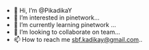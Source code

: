 - 👋 Hi, I’m @PikadikaY
- 👀 I’m interested in pinetwork...
- 🌱 I’m currently learning pinetwork ...
- 💞️ I’m looking to collaborate on team...
- 📫 How to reach me sbf.kadikay@gmail.com..

<!---
PikadikaY/PikadikaY is a ✨ special ✨ repository because its `README.md` (this file) appears on your GitHub profile.
You can click the Preview link to take a look at your changes.
--->
